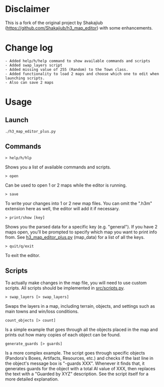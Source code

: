 # Disclaimer
This is a fork of the original project by Shakajiub (https://github.com/Shakajiub/h3_map_editor) with some enhancements.

# Change log
	- Added help/h/help command to show available commands and scripts
	- Added swap_layers script
	- Added missing value of 255 (Random) to the Town class.
	- Added functionality to load 2 maps and choose which one to edit when launching scripts.
	- Also can save 2 maps

# Usage

## Launch

```
./h3_map_editor_plus.py
```

## Commands

```
> help/h/hlp
```
Shows you a list of available commands and scripts.

```
> open
```
Can be used to open 1 or 2 maps while the editor is running.

```
> save
```
To write your changes into 1 or 2 new map files. You can omit the ".h3m" extension here as well, the editor will add it if necessary.

```
> print/show [key]
```
Shows you the parsed data for a specific key (e.g. "general"). If you have 2 maps open, you'll be prompted to specify which map you want to print info from. See [h3_map_editor_plus.py](h3_map_editor_plus.py) (map_data) for a list of all the keys.

```
> quit/q/exit
```
To exit the editor.


## Scripts

To actually make changes in the map file, you will need to use custom scripts. All scripts should be implemented in [src/scripts.py](src/scripts.py).

```
> swap_layers [> swap_layers]
```
Swaps the layers in a map, including terrain, objects, and settings such as main towns and win/loss conditions.

```
count_objects [> count]
```
Is a simple example that goes through all the objects placed in the map and prints out how many copies of each object can be found.

```
generate_guards [> guards]
```
Is a more complex example. The script goes through specific objects (Pandora's Boxes, Artifacts, Resources, etc.) and checks if the last line in the object's message box is "-guards XXX". Whenever it finds that, it generates guards for the object with a total AI value of XXX, then replaces the text with a "Guarded by XYZ" description. See the script itself for a more detailed explanation.
